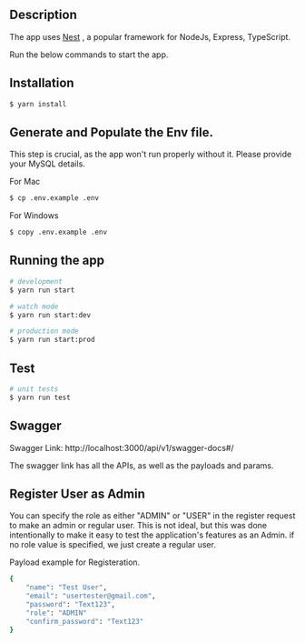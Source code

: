 ## Description

The app uses [Nest](https://github.com/nestjs/nest) , a popular framework for NodeJs, Express, TypeScript.

Run the below commands to start the app.

## Installation

```bash
$ yarn install
```

## Generate and Populate the Env file.

This step is crucial, as the app won't run properly without it. Please provide your MySQL details.

For Mac

```bash
$ cp .env.example .env
```

For Windows

```bash
$ copy .env.example .env
```

## Running the app

```bash
# development
$ yarn run start

# watch mode
$ yarn run start:dev

# production mode
$ yarn run start:prod
```

## Test

```bash
# unit tests
$ yarn run test

```

## Swagger

Swagger Link: http://localhost:3000/api/v1/swagger-docs#/

The swagger link has all the APIs, as well as the payloads and params.

## Register User as Admin

You can specify the role as either "ADMIN" or "USER" in the register request to make an admin or regular user. This is not ideal, but this was done intentionally to make it easy to test the application's features as an Admin.
if no role value is specified, we just create a regular user.

Payload example for Registeration.
```bash
{
    "name": "Test User",
    "email": "usertester@gmail.com",
    "password": "Text123",
    "role": "ADMIN"
    "confirm_password": "Text123"
}

```


